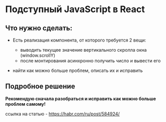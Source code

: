 # Подступный JavaScript в React

## Что нужно сделать:
- Есть реализация компонента, от которого требуется 2 вещи:
  * выводить текущее значение вертикального скролла окна (window.scrollY)
  * после монтирования асинхронно получить число и вывести его

- найти как можно больше проблем, описать их и исправить

## Подробное решение
**Рекомендую сначала разобраться и исправить как можно больше проблем самому!**

ссылка на статью - https://habr.com/ru/post/584924/

